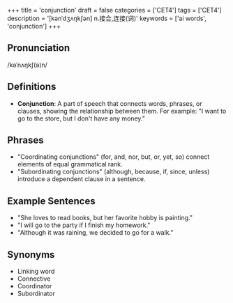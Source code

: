 +++
title = 'conjunction'
draft = false
categories = ['CET4']
tags = ['CET4']
description = '[kənˈdʒʌŋk∫ən] n.接合,连接(词)'
keywords = ['ai words', 'conjunction']
+++

## Pronunciation
/kəˈnʌŋkʃ(ə)n/

## Definitions
- **Conjunction**: A part of speech that connects words, phrases, or clauses, showing the relationship between them. For example: "I want to go to the store, but I don't have any money."

## Phrases
- "Coordinating conjunctions" (for, and, nor, but, or, yet, so) connect elements of equal grammatical rank.
- "Subordinating conjunctions" (although, because, if, since, unless) introduce a dependent clause in a sentence.

## Example Sentences
- "She loves to read books, but her favorite hobby is painting."
- "I will go to the party if I finish my homework."
- "Although it was raining, we decided to go for a walk."

## Synonyms
- Linking word
- Connective
- Coordinator
- Subordinator
